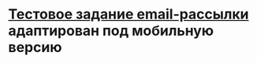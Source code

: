 #   [Тестовое задание email-рассылки](https://angelkrylova.github.io/Plas-tek/) адаптирован под мобильную версию

